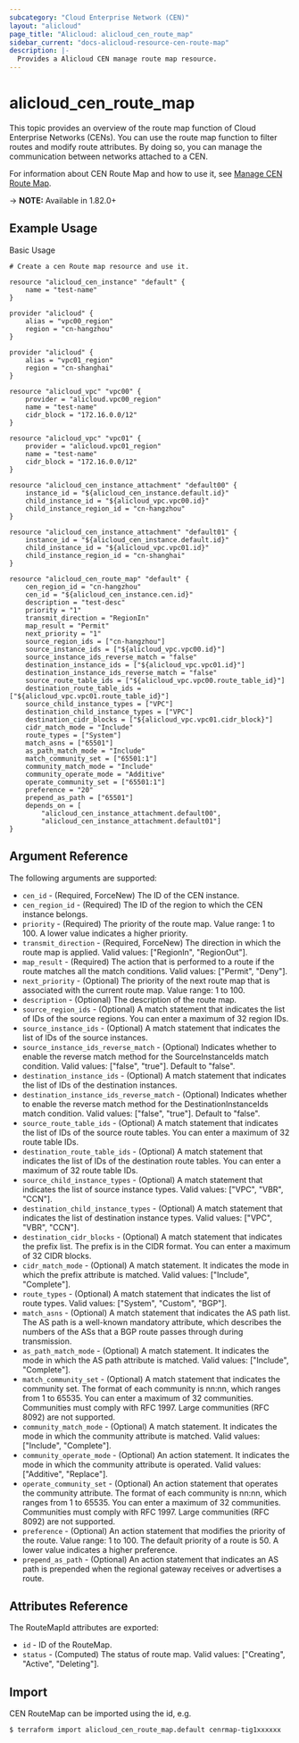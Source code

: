 ```yaml
---
subcategory: "Cloud Enterprise Network (CEN)"
layout: "alicloud"
page_title: "Alicloud: alicloud_cen_route_map"
sidebar_current: "docs-alicloud-resource-cen-route-map"
description: |-
  Provides a Alicloud CEN manage route map resource.
---
```


# alicloud\_cen_route_map

This topic provides an overview of the route map function of Cloud Enterprise Networks (CENs).
You can use the route map function to filter routes and modify route attributes.
By doing so, you can manage the communication between networks attached to a CEN. 

For information about CEN Route Map and how to use it, see [Manage CEN Route Map](https://www.alibabacloud.com/help/doc-detail/124157.htm).

-> **NOTE:** Available in 1.82.0+

## Example Usage

Basic Usage

```
# Create a cen Route map resource and use it.

resource "alicloud_cen_instance" "default" {
	name = "test-name"
}

provider "alicloud" {
	alias = "vpc00_region"
	region = "cn-hangzhou"
}

provider "alicloud" {
	alias = "vpc01_region"
	region = "cn-shanghai"
}

resource "alicloud_vpc" "vpc00" {
	provider = "alicloud.vpc00_region"
	name = "test-name"
	cidr_block = "172.16.0.0/12"
}

resource "alicloud_vpc" "vpc01" {
	provider = "alicloud.vpc01_region"
	name = "test-name"
	cidr_block = "172.16.0.0/12"
}

resource "alicloud_cen_instance_attachment" "default00" {
	instance_id = "${alicloud_cen_instance.default.id}"
	child_instance_id = "${alicloud_vpc.vpc00.id}"
	child_instance_region_id = "cn-hangzhou"
}

resource "alicloud_cen_instance_attachment" "default01" {
	instance_id = "${alicloud_cen_instance.default.id}"
	child_instance_id = "${alicloud_vpc.vpc01.id}"
	child_instance_region_id = "cn-shanghai"
}

resource "alicloud_cen_route_map" "default" {
    cen_region_id = "cn-hangzhou"
    cen_id = "${alicloud_cen_instance.cen.id}"
    description = "test-desc"
    priority = "1"
    transmit_direction = "RegionIn"
    map_result = "Permit"
    next_priority = "1"
    source_region_ids = ["cn-hangzhou"]
    source_instance_ids = ["${alicloud_vpc.vpc00.id}"]
    source_instance_ids_reverse_match = "false"
    destination_instance_ids = ["${alicloud_vpc.vpc01.id}"]
    destination_instance_ids_reverse_match = "false"
    source_route_table_ids = ["${alicloud_vpc.vpc00.route_table_id}"]
    destination_route_table_ids = ["${alicloud_vpc.vpc01.route_table_id}"]
    source_child_instance_types = ["VPC"]
    destination_child_instance_types = ["VPC"]
    destination_cidr_blocks = ["${alicloud_vpc.vpc01.cidr_block}"]
    cidr_match_mode = "Include"
    route_types = ["System"]
    match_asns = ["65501"]
    as_path_match_mode = "Include"
    match_community_set = ["65501:1"]
    community_match_mode = "Include"
    community_operate_mode = "Additive"
    operate_community_set = ["65501:1"]
    preference = "20"
    prepend_as_path = ["65501"]
    depends_on = [
        "alicloud_cen_instance_attachment.default00",
        "alicloud_cen_instance_attachment.default01"]
}
```
## Argument Reference

The following arguments are supported:

* `cen_id` - (Required, ForceNew) The ID of the CEN instance.
* `cen_region_id` - (Required) The ID of the region to which the CEN instance belongs.
* `priority` - (Required) The priority of the route map. Value range: 1 to 100. A lower value indicates a higher priority.
* `transmit_direction` - (Required, ForceNew) The direction in which the route map is applied. Valid values: ["RegionIn", "RegionOut"].
* `map_result` - (Required) The action that is performed to a route if the route matches all the match conditions. Valid values: ["Permit", "Deny"].
* `next_priority` - (Optional) The priority of the next route map that is associated with the current route map. Value range: 1 to 100.
* `description` - (Optional) The description of the route map.
* `source_region_ids` - (Optional) A match statement that indicates the list of IDs of the source regions. You can enter a maximum of 32 region IDs.
* `source_instance_ids` - (Optional) A match statement that indicates the list of IDs of the source instances. 
* `source_instance_ids_reverse_match` - (Optional) Indicates whether to enable the reverse match method for the SourceInstanceIds match condition. Valid values: ["false", "true"]. Default to "false".
* `destination_instance_ids` - (Optional) A match statement that indicates the list of IDs of the destination instances.
* `destination_instance_ids_reverse_match` - (Optional) Indicates whether to enable the reverse match method for the DestinationInstanceIds match condition. Valid values: ["false", "true"]. Default to "false".
* `source_route_table_ids` - (Optional) A match statement that indicates the list of IDs of the source route tables. You can enter a maximum of 32 route table IDs. 
* `destination_route_table_ids` - (Optional) A match statement that indicates the list of IDs of the destination route tables. You can enter a maximum of 32 route table IDs. 
* `source_child_instance_types` - (Optional) A match statement that indicates the list of source instance types. Valid values: ["VPC", "VBR", "CCN"].
* `destination_child_instance_types` - (Optional) A match statement that indicates the list of destination instance types. Valid values: ["VPC", "VBR", "CCN"].
* `destination_cidr_blocks` - (Optional) A match statement that indicates the prefix list. The prefix is in the CIDR format. You can enter a maximum of 32 CIDR blocks. 
* `cidr_match_mode` - (Optional) A match statement. It indicates the mode in which the prefix attribute is matched. Valid values: ["Include", "Complete"].
* `route_types` - (Optional) A match statement that indicates the list of route types. Valid values: ["System", "Custom", "BGP"].
* `match_asns` - (Optional) A match statement that indicates the AS path list. The AS path is a well-known mandatory attribute, which describes the numbers of the ASs that a BGP route passes through during transmission. 
* `as_path_match_mode` - (Optional) A match statement. It indicates the mode in which the AS path attribute is matched. Valid values: ["Include", "Complete"].
* `match_community_set` - (Optional) A match statement that indicates the community set. The format of each community is nn:nn, which ranges from 1 to 65535. You can enter a maximum of 32 communities. Communities must comply with RFC 1997. Large communities (RFC 8092) are not supported. 
* `community_match_mode` - (Optional) A match statement. It indicates the mode in which the community attribute is matched. Valid values: ["Include", "Complete"].
* `community_operate_mode` - (Optional) An action statement. It indicates the mode in which the community attribute is operated. Valid values: ["Additive", "Replace"].
* `operate_community_set` - (Optional) An action statement that operates the community attribute. The format of each community is nn:nn, which ranges from 1 to 65535. You can enter a maximum of 32 communities. Communities must comply with RFC 1997. Large communities (RFC 8092) are not supported. 
* `preference` - (Optional) An action statement that modifies the priority of the route. Value range: 1 to 100. The default priority of a route is 50. A lower value indicates a higher preference. 
* `prepend_as_path` - (Optional) An action statement that indicates an AS path is prepended when the regional gateway receives or advertises a route.

## Attributes Reference

The RouteMapId attributes are exported:

* `id` - ID of the RouteMap.
* `status` - (Computed) The status of route map. Valid values: ["Creating", "Active", "Deleting"].

## Import

CEN RouteMap can be imported using the id, e.g.

```
$ terraform import alicloud_cen_route_map.default cenrmap-tig1xxxxxx
```

